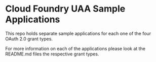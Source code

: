 # Cloud Foundry UAA Sample Applications

This repo holds separate sample applications for each one of the four OAuth 2.0 grant types.

For more information on each of the applications please look at the README.md files the respective grant types.
